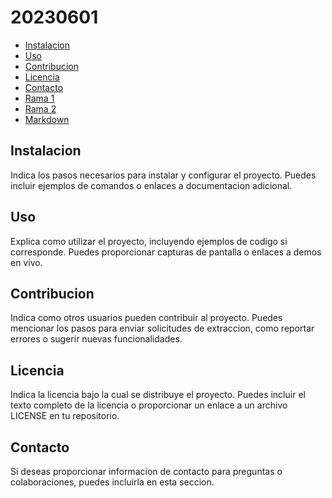 # 20230601

- [Instalacion](#instalacion)
- [Uso](#uso)
- [Contribucion](#contribucion)
- [Licencia](#licencia)
- [Contacto](#contacto)
- [Rama 1](./wiki/rama1.md)
- [Rama 2](./wiki/rama2.md)
- [Markdown](./wiki/nuevaPagina.md)

## Instalacion

Indica los pasos necesarios para instalar y configurar el proyecto. Puedes incluir ejemplos de comandos o enlaces a documentacion adicional.

## Uso

Explica como utilizar el proyecto, incluyendo ejemplos de codigo si corresponde. Puedes proporcionar capturas de pantalla o enlaces a demos en vivo.

## Contribucion

Indica como otros usuarios pueden contribuir al proyecto. Puedes mencionar los pasos para enviar solicitudes de extraccion, como reportar errores o sugerir nuevas funcionalidades.

## Licencia

Indica la licencia bajo la cual se distribuye el proyecto. Puedes incluir el texto completo de la licencia o proporcionar un enlace a un archivo LICENSE en tu repositorio.

## Contacto

Si deseas proporcionar informacion de contacto para preguntas o colaboraciones, puedes incluirla en esta seccion.
